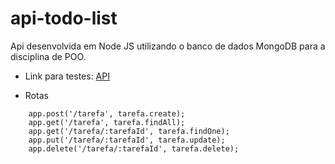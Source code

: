 # api-todo-list
Api desenvolvida em Node JS utilizando o banco de dados MongoDB para a disciplina de POO.
- Link para testes: [API](https://api-tasks-manager.herokuapp.com/)

 - Rotas
  ``` 
      app.post('/tarefa', tarefa.create);
      app.get('/tarefa', tarefa.findAll);
      app.get('/tarefa/:tarefaId', tarefa.findOne);
      app.put('/tarefa/:tarefaId', tarefa.update);
      app.delete('/tarefa/:tarefaId', tarefa.delete);

  ```
